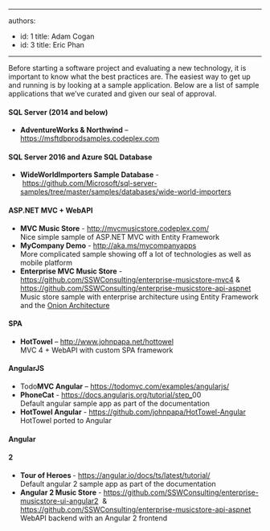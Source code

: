 

---
authors:
  - id: 1
    title: Adam Cogan
  - id: 3
    title: Eric Phan
---




<span class='intro'> <p>Before starting a software project and evaluating a new technology, it is important to know what the best practices are. The easiest way to get up and running is by looking at a sample application. Below are a list of sample applications that we’ve curated and given our seal of approval.<br></p> </span>

<h4>SQL Server (2014 and below)<br></h4><ul><li><b>AdventureWorks &amp; Northwind</b> – 
      <a href="https&#58;//msftdbprodsamples.codeplex.com/">https&#58;//msftdbprodsamples.codeplex.com</a>&#160;​<br></li></ul><h4>SQL Server 2016 and Azure SQL Database<br></h4><ul style="text-align&#58;left;"><li>​​​<strong>WideWorldImporters Sample Database</strong> -&#160;<a href="https&#58;//github.com/Microsoft/sql-server-samples/tree/master/samples/databases/wide-world-importers">https&#58;//github.com/Microsoft/sql-server-samples/tree/master/samples/databases/wide-world-importers</a><br></li></ul><h4>ASP.NET MVC + WebAPI</h4><ul><li><b>MVC Music Store</b> - 
      <a href="http&#58;//mvcmusicstore.codeplex.com/">http&#58;//mvcmusicstore.codeplex.com/</a>&#160;​<br><span style="background-color&#58;initial;">Nice simple sample of ASP.NET MVC with Entity Framework</span></li><li><b>MyCompany Demo</b> - 
      <a href="http&#58;//aka.ms/mycompanyapps">http&#58;//aka.ms/mycompanyapps</a>&#160; &#160;&#160;<br><span style="background-color&#58;initial;">More complicated sample showing off a lot of technologies as well as mobile platform</span></li><li><b>Enterprise MVC Music Store</b> - 
      <a href="https&#58;//github.com/SSWConsulting/enterprise-musicstore-mvc4">https&#58;//github.com/SSWConsulting/enterprise-musicstore-mvc4</a> &amp; 
      <a href="https&#58;//github.com/SSWConsulting/enterprise-musicstore-api-aspnet">https&#58;//github.com/SSWConsulting/enterprise-musicstore-api-aspnet</a>&#160;<br><span style="background-color&#58;initial;">Music store sample with enterprise architecture using Entity Framework and the 
      </span><a href="/_layouts/15/FIXUPREDIRECT.ASPX?WebId=3dfc0e07-e23a-4cbb-aac2-e778b71166a2&amp;TermSetId=07da3ddf-0924-4cd2-a6d4-a4809ae20160&amp;TermId=d9095365-95c6-4474-b7aa-1986efca7a27" style="background-color&#58;initial;">Onion Architecture</a></li></ul><h4>SPA</h4><ul><li><b>HotTowel</b> – 
      <a href="http&#58;//www.johnpapa.net/hottowel">http&#58;//www.johnpapa.net/hottowel</a>&#160;<br><span style="background-color&#58;initial;">MVC 4 + WebAPI with custom SPA framework​</span></li></ul><h4>AngularJS</h4><ul><li>Todo<b>MVC Angular</b> – 
      <a href="https&#58;//todomvc.com/examples/angularjs/">https&#58;//todomvc.com/examples/angularjs/</a>&#160;</li><li><b>PhoneCat</b> - 
      <a href="https&#58;//docs.angularjs.org/tutorial/step_00">https&#58;//docs.angularjs.org/tutorial/step_</a><span>00</span>&#160;<br><span style="background-color&#58;initial;">Default angular sample app as part of the documentation</span></li><li><b>HotTowel Angular</b> - 
      <a href="https&#58;//github.com/johnpapa/HotTowel-Angular">https&#58;//github.com/johnpapa/HotTowel-Angular</a>&#160;<br><span style="background-color&#58;initial;">HotTowel ported to Angular​</span></li></ul><h4>Angular </h4><h4>2</h4>
<ul><li><b>Tour of Heroes </b>- 
      <a href="https&#58;//angular.io/docs/ts/latest/tutorial/">https&#58;//angular.io/docs/ts/latest/tutorial/</a>&#160;<br><span style="background-color&#58;initial;">Default angular 2 sample app as part of the documentation</span></li><li><b>Angular 2 Music Store</b> - 
      <a href="https&#58;//github.com/SSWConsulting/enterprise-musicstore-ui-angular2">https&#58;//github.com/SSWConsulting/enterprise-musicstore-ui-angular2</a>&#160; &amp; 
      <a href="https&#58;//github.com/SSWConsulting/enterprise-musicstore-api-aspnet">https&#58;//github.com/SSWConsulting/enterprise-musicstore-api-aspnet</a>&#160;<br><span style="background-color&#58;initial;">WebAPI backend with an Angular 2 frontend​</span></li></ul>


